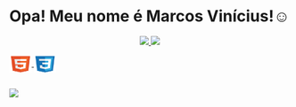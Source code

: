 # Opa! Meu nome é Marcos Vinícius!☺

<div align="center">
  <a href="https://github.com/mviniciussilvestre">
  <img height="140em" src="https://github-readme-stats.vercel.app/api?username=mviniciussilvestre&show_icons=true&theme=radical&include_all_commits=true&count_private=true"/>
  <img height="140em" src="https://github-readme-stats.vercel.app/api/top-langs/?username=mviniciussilvestre&layout=compact&langs_count=7&theme=radical"/>
</div>

<div style="display: inline_block"><br>
  <img align="center" height="30" width="40" src="https://raw.githubusercontent.com/devicons/devicon/master/icons/html5/html5-original.svg">
  <img align="center" height="30" width="40" src="https://raw.githubusercontent.com/devicons/devicon/master/icons/css3/css3-original.svg">
</div>

## 

<div> 
  <a href="https://www.linkedin.com/in/marcos-vinicius-silvestre-carneiro/" target="_blank"><img src="https://img.shields.io/badge/-LinkedIn-%230077B5?style=for-the-badge&logo=linkedin&logoColor=white" target="_blank"></a> 
</div>
